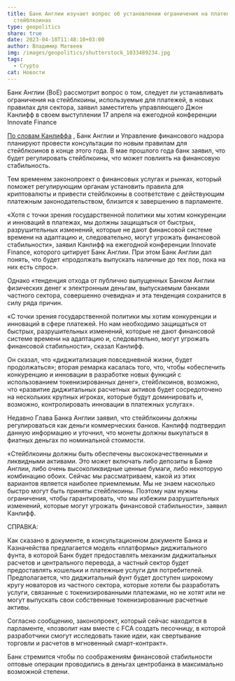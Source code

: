 ```yaml
---
title: Банк Англии изучает вопрос об установлении ограничения на платежи в
  стейблкоинах
type: geopolitics
share: true
date: 2023-04-18T11:48:10+03:00
author: Владимир Матвеев
img: /images/geopolitics/shutterstock_1033489234.jpg
tags:
  - Crypto
cat: Новости
---
```

Банк Англии (BoE) рассмотрит вопрос о том, следует ли устанавливать ограничения на стейблкоины, используемые для платежей, в новых правилах для сектора, заявил заместитель управляющего Джон Канлифф в своем выступлении 17 апреля на ежегодной конференции Innovate Finance 

[По словам Канлиффа](https://www.bankofengland.co.uk/speech/2023/april/jon-cunliffe-keynote-speech-at-the-innovate-finance-global-summit) , Банк Англии и Управление финансового надзора планируют провести консультации по новым правилам для стейблкоинов в конце этого года. В мае прошлого года банк заявил, что будет регулировать стейблкоины, что может повлиять на финансовую стабильность.

Тем временем законопроект о финансовых услугах и рынках, который поможет регулирующим органам установить правила для криптовалюты и привести стейблкоины в соответствие с действующим платежным законодательством, близится к завершению в парламенте.

«Хотя с точки зрения государственной политики мы хотим конкуренции и инноваций в платежах, мы должны защищаться от быстрых, разрушительных изменений, которые не дают финансовой системе времени на адаптацию и, следовательно, могут угрожать финансовой стабильности», заявил Канлифф на ежегодной конференции Innovate Finance, которого цитирует Банк Англии.
При этом Банк Англии дал понять, что будет «продолжать выпускать наличные до тех пор, пока на них есть спрос».

Однако «тенденция отхода от публично выпущенных Банком Англии физических денег к электронным деньгам, выпускаемым банками частного сектора, совершенно очевидна» и эта тенденция сохранится в силу ряда причин.

«С точки зрения государственной политики мы хотим конкуренции и инноваций в сфере платежей. Но нам необходимо защищаться от быстрых, разрушительных изменений, которые не дают финансовой системе времени на адаптацию и, следовательно, могут угрожать финансовой стабильности», сказал Канлифф.

Он сказал, что «диджитализация повседневной жизни, будет продолжаться»; вторая ремарка касалась того, что, чтобы «обеспечить конкуренцию и инновации в разработке новых функций с использованием токенизированных денег»,  стейблкоинов, возможно, что «развитие диджитальных расчетных активов будет сосредоточено на нескольких крупных игроках, которые будут доминировать и, возможно, контролировать инновации в платежных услугах».

Недавно Глава Банка Англии заявил, что стейблкоины должны регулироваться как деньги коммерческих банков. Канлифф подтвердил данную информацию и уточнил, что монеты должны выкупаться в фиатных деньгах по номинальной стоимости.

«Стейблкоины должны быть обеспечены высококачественными и ликвидными активами. Это может включать либо депозиты в Банке Англии, либо очень высоколиквидные ценные бумаги, либо некоторую комбинацию обоих. Сейчас мы рассматриваем, какой из этих вариантов является наиболее приемлемым. Мы не знаем насколько быстро могут быть приняты стейблкоины. Поэтому нам нужны ограничения, чтобы гарантировать, что мы избежим разрушительных изменений, которые могут угрожать финансовой стабильности», заявил Канлифф.

СПРАВКА: 

Как сказано в документе, в консультационном документе Банка и Казначейства предлагается модель «платформы» диджитального  фунта, в которой Банк будет предоставлять механизм диджитальных расчетов и центрального перевода, а частный сектор будет предоставлять кошельки и платежные услуги для потребителей. Предполагается, что диджитальный фунт будет доступен широкому кругу новаторов из частного сектора, которые хотели бы разработать услуги, связанные с токенизированными платежами, но не хотят или не могут выпускать свои собственные токенизированные расчетные активы.

Согласно сообщению, законопроект, который сейчас находится в парламенте, «позволит нам вместе с FCA создать песочницу, в которой разработчики смогут исследовать такие идеи, как свертывание торговли и расчетов в мгновенный смарт-контракт».

Банк стремится чтобы по соображениям финансовой стабильности оптовые операции проводились в деньгах центробанка в максимально возможной степени.